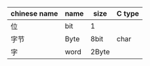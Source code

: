 | chinese name | name | size  | C type|
| ------------ | ---- | ----- |-------|
| 位           | bit  | 1     |       |
| 字节         | Byte | 8bit  |  char |
| 字           | word | 2Byte |       |
